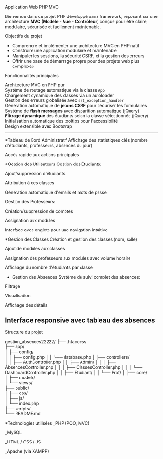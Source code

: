  Application Web PHP MVC

Bienvenue dans ce projet PHP développé sans framework, reposant sur une architecture **MVC (Modèle - Vue - Contrôleur)** conçue pour être claire, modulaire, sécurisée et facilement maintenable.

 Objectifs du projet

- Comprendre et implémenter une architecture MVC en PHP natif
- Construire une application modulaire et maintenable
- Manipuler les sessions, la sécurité CSRF, et la gestion des erreurs
- Offrir une base de démarrage propre pour des projets web plus complexes

 Fonctionnalités principales

 Architecture MVC en PHP pur  
 Système de routage automatique via la classe `App`  
 Chargement dynamique des classes via un autoloader  
 Gestion des erreurs globalisée avec `set_exception_handler`  
 Génération automatique de **jetons CSRF** pour sécuriser les formulaires  
 Système de **flash messages** avec disparition automatique (jQuery)  
 **Filtrage dynamique** des étudiants selon la classe sélectionnée (jQuery)  
 Initialisation automatique des tooltips pour l'accessibilité  
 Design extensible avec Bootstrap 

---------------------------------------------------------------------------------------------
*Tableau de Bord Administratif
Affichage des statistiques clés (nombre d'étudiants, professeurs, absences du jour)

Accès rapide aux actions principales

*Gestion des Utilisateurs
Gestion des Étudiants:

Ajout/suppression d'étudiants

Attribution à des classes

Génération automatique d'emails et mots de passe

Gestion des Professeurs:

Création/suppression de comptes

Assignation aux modules

Interface avec onglets pour une navigation intuitive

*Gestion des Classes
Création et gestion des classes (nom, salle)

Ajout de modules aux classes

Assignation des professeurs aux modules avec volume horaire

Affichage du nombre d'étudiants par classe

* Gestion des Absences
Système de suivi complet des absences:

Filtrage 

Visualisation 

Affichage des détails 

Interface responsive avec tableau des absences
--------------------------------------------------------------------------------------------

Structure du projet


gestion_absences22222/
├── .htaccess                   
├── app/                        
│   ├── config/                
│   │   ├── config.php
│   │   └── database.php
│   ├── controllers/          
│   │   ├── AuthController.php
│   │   ├── Admin/
│   │   │   ├── AbsencesController.php
│   │   │   ├── ClassesController.php
│   │   │   └── DashboardController.php
│   │   ├── Etudiant/
│   │   └── Prof/
│   ├── core/                  
│   ├── models/                 
│   └── views/                  
├── public/                     
│   ├── css/                    
│   ├── js/                                
│   └── index.php               
├── scripts/                   
└── README.md  

*Technologies utilisées
_PHP (POO, MVC)

_MySQL

_HTML / CSS / JS

_Apache (via XAMPP)


